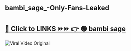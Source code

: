 
 ## bambi_sage_-Only-Fans-Leaked

# <h2><a href="https://clipsfans.com/bambi_sage_&ref=git">🔗 Click to LINKS ⏩⏩ 👉 🟢 bambi sage  </a></h2>

<a href="https://clipsfans.com/bambi_sage_&ref=git" rel="nofollow" data-target="animated-image.originalLink"><img src="https://i.ibb.co.com/xMMVF88/686577567.gif" alt="Viral Video Original" style="max-width: 100%; display: inline-block;" data-target="animated-image.originalImage"></a>
